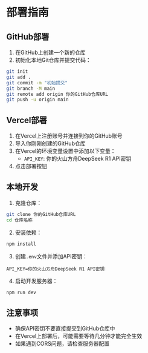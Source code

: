 # 部署指南

## GitHub部署

1. 在GitHub上创建一个新的仓库
2. 初始化本地Git仓库并提交代码：

```bash
git init
git add .
git commit -m "初始提交"
git branch -M main
git remote add origin 你的GitHub仓库URL
git push -u origin main
```

## Vercel部署

1. 在Vercel上注册账号并连接到你的GitHub账号
2. 导入你刚刚创建的GitHub仓库
3. 在Vercel的环境变量设置中添加以下变量：
   - `API_KEY`: 你的火山方舟DeepSeek R1 API密钥
4. 点击部署按钮

## 本地开发

1. 克隆仓库：
```bash
git clone 你的GitHub仓库URL
cd 仓库名称
```

2. 安装依赖：
```bash
npm install
```

3. 创建`.env`文件并添加API密钥：
```
API_KEY=你的火山方舟DeepSeek R1 API密钥
```

4. 启动开发服务器：
```bash
npm run dev
```

## 注意事项

- 确保API密钥不要直接提交到GitHub仓库中
- 在Vercel上部署后，可能需要等待几分钟才能完全生效
- 如果遇到CORS问题，请检查服务器配置